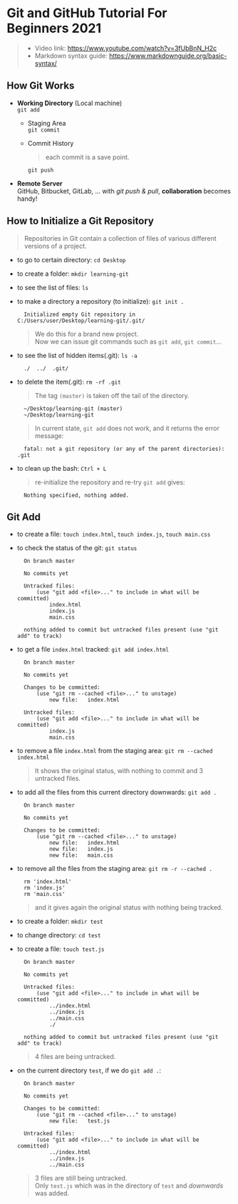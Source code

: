 # Git and GitHub Tutorial For Beginners 2021
> 
> - Video link: https://www.youtube.com/watch?v=3fUbBnN_H2c
> - Markdown syntax guide: https://www.markdownguide.org/basic-syntax/
>
## How Git Works

* **Working Directory** (Local machine)  
    `git add`
  * Staging Area  
    `git commit`
  * Commit History  
  
    > each commit is a save point.  

    `git push`

* **Remote Server**  
    GitHub, Bitbucket, GitLab, ...
    with _git push & pull_, **collaboration** becomes handy!

## How to Initialize a Git Repository

> Repositories in Git contain a collection of files of various different versions of a project.

* to go to certain directory: `cd Desktop`
* to create a folder: `mkdir learning-git`
* to see the list of files: `ls`
* to make a directory a repository (to initialize): `git init .`

        Initialized empty Git repository in C:/Users/user/Desktop/learning-git/.git/  

    > We do this for a brand new project.  
    > Now we can issue git commands such as `git add`, `git commit`...

* to see the list of hidden items(.git): `ls -a`  

        ./  ../  .git/

* to delete the item(.git): `rm -rf .git`  
  
    > The tag `(master)`  is taken off the tail of the directory.  

        ~/Desktop/learning-git (master)
        ~/Desktop/learning-git

    > In current state, `git add` does not work, and it returns the error message:

        fatal: not a git repository (or any of the parent directories): .git

* to clean up the bash: `Ctrl + L`  


    > re-initialize the repository and re-try `git add` gives:

        Nothing specified, nothing added.


## Git Add
* to create a file: `touch index.html`, `touch index.js`, `touch main.css`
* to check the status of the git: `git status`

        On branch master

        No commits yet

        Untracked files:
            (use "git add <file>..." to include in what will be committed)
                index.html
                index.js
                main.css

        nothing added to commit but untracked files present (use "git add" to track)

* to get a file `index.html` tracked: `git add index.html`  

        On branch master

        No commits yet

        Changes to be committed:
            (use "git rm --cached <file>..." to unstage)
                new file:   index.html

        Untracked files:
            (use "git add <file>..." to include in what will be committed)
                index.js
                main.css

* to remove a file `index.html` from the staging area: `git rm --cached index.html`
  
    > It shows the original status, with nothing to commit and 3 untracked files.

* to add all the files from this current directory downwards: `git add .`

        On branch master

        No commits yet

        Changes to be committed:
            (use "git rm --cached <file>..." to unstage)
                new file:   index.html
                new file:   index.js
                new file:   main.css

* to remove all the files from the staging area: `git rm -r --cached .`
  
        rm 'index.html'
        rm 'index.js'
        rm 'main.css'

    > and it gives again the original status with nothing being tracked.  

* to create a folder: `mkdir test`  
* to change directory: `cd test`  
* to create a file: `touch test.js`  
  
        On branch master

        No commits yet

        Untracked files:
            (use "git add <file>..." to include in what will be committed)
                ../index.html
                ../index.js
                ../main.css
                ./
                
        nothing added to commit but untracked files present (use "git add" to track)

    > 4 files are being untracked.

* on the current directory `test`, if we do `git add .`:
  
        On branch master

        No commits yet

        Changes to be committed:
            (use "git rm --cached <file>..." to unstage)
                new file:   test.js

        Untracked files:
            (use "git add <file>..." to include in what will be committed)
                ../index.html
                ../index.js
                ../main.css

    > 3 files are still being untracked.  
    > Only `test.js` which was in the directory of `test` and _downwards_ was added.


